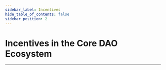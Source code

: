 ```yaml
---
sidebar_label: Incentives
hide_table_of_contents: false
sidebar_position: 2
---
```


# Incentives in the Core DAO Ecosystem
---
